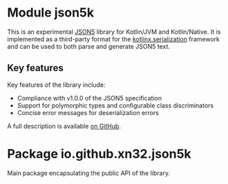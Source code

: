 # Module json5k
This is an experimental [JSON5](https://json5.org) library for Kotlin/JVM and Kotlin/Native.
It is implemented as a third-party format for the [kotlinx.serialization](https://github.com/Kotlin/kotlinx.serialization)
framework and can be used to both parse and generate JSON5 text.

## Key features
Key features of the library include:
- Compliance with v1.0.0 of the JSON5 specification
- Support for polymorphic types and configurable class discriminators
- Concise error messages for deserialization errors

A full description is available [on GitHub](https://github.com/xn32/json5k).

# Package io.github.xn32.json5k
Main package encapsulating the public API of the library.
